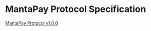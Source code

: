 # MantaPay Protocol Specification

[MantaPay Protocol v1.0.0](https://github.com/Manta-Network/spec/blob/main/manta-pay/spec.pdf)
